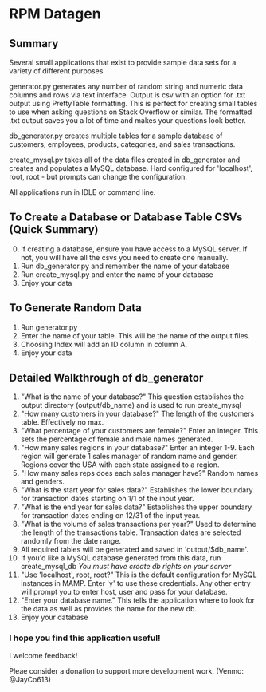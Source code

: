 # RPM Datagen

## Summary

Several small applications that exist to provide sample data sets for a variety of different purposes. 

generator.py generates any number of random string and numeric data columns and rows via text interface. Output is csv with an option for .txt output using PrettyTable formatting.  This is perfect for creating small tables to use when asking questions on Stack Overflow or similar.  The formatted .txt output saves you a lot of time and makes your questions look better.

db_generator.py creates multiple tables for a sample database of customers, employees, products, categories, and sales transactions.

create_mysql.py takes all of the data files created in db_generator and creates and populates a MySQL database. Hard configured for 'localhost', root, root - but prompts can change the configuration.

All applications run in IDLE or command line.

## To Create a Database or Database Table CSVs (Quick Summary)
0.  If creating a database, ensure you have access to a MySQL server.  If not, you will have all the csvs you need to create one manually.
1.  Run db_generator.py and remember the name of your database
2.  Run create_mysql.py and enter the name of your database
3.  Enjoy your data

## To Generate Random Data
1.  Run generator.py
2.  Enter the name of your table.  This will be the name of the output files.
3.  Choosing Index will add an ID column in column A.
4.  Enjoy your data

## Detailed Walkthrough of db_generator
1.  "What is the name of your database?" This question establishes the output directory (output/db_name) and is used to run create_mysql
2.  "How many customers in your database?" The length of the customers table.  Effectively no max.
3.  "What percentage of your customers are female?" Enter an integer.  This sets the percentage of female and male names generated.
4.  "How many sales regions in your database?" Enter an integer 1-9.  Each region will generate 1 sales manager of random name and gender.  Regions cover the USA with each state assigned to a region.
5.  "How many sales reps does each sales manager have?"  Random names and genders.
6.  "What is the start year for sales data?" Establishes the lower boundary for transaction dates starting on 1/1 of the input year.
7.  "What is the end year for sales data?" Establishes the upper boundary for transaction dates ending on 12/31 of the input year.
8.  "What is the volume of sales transactions per year?" Used to determine the length of the transactions table.  Transaction dates are selected randomly from the date range.
9.  All required tables will be generated and saved in 'output/$db_name'.
10.  If you'd like a MySQL database generated from this data, run create_mysql_db  *You must have create db rights on your server*
11.  "Use 'localhost', root, root?"  This is the default configuration for MySQL instances in MAMP.  Enter 'y' to use these credentials.  Any other entry will prompt you to enter host, user and pass for your database.
12.  "Enter your database name."  This tells the application where to look for the data as well as provides the name for the new db.  
13.  Enjoy your database

### I hope you find this application useful!

I welcome feedback!

Pleae consider a donation to support more development work.  (Venmo: @JayCo613)

